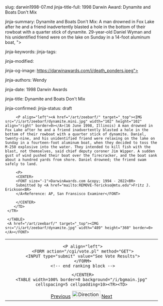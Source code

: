 slug: darwin1998-07.md
jinja-title-full: 1998 Darwin Award: Dynamite and Boats Don't Mix

jinja-summary: Dynamite and Boats Don't Mix: A man drowned in Fox Lake after he and a friend inadvertently blasted a hole in the bottom of their rowboat with a quarter stick of dynamite. 29-year-old Daniel Wyman and his unidentified friend were on the lake on Sunday in a 14-foot aluminum boat, ">

jinja-keywords:
jinja-tags:

jinja-modified:

jinja-og-image: https://darwinawards.com/i/death_ponders.jpeg">

jinja-authors: Wendy

jinja-date: 1998 Darwin Awards


jinja-title: Dynamite and Boats Don't Mix


jinja-confirmed:
jinja-status: draft

		 <P align="left"><A href="/art/zeebarf/" target="_top"><IMG src="/i/art/zeebarf/dynamite.mini.jpg" width="102" height="102" align="right" border=0></A>(16 June 1998, Illinois) A man drowned in Fox Lake after he and a friend inadvertently blasted a hole in the bottom of their rowboat with a quarter stick of dynamite. Daniel, twenty-nine, and his unidentified friend were relaxing on the lake on Sunday in a fourteen-foot aluminum boat, when they decided to toss the M-250 explosive into the water. They intended to kill fish with the blast, not themselves, said chief deputy coroner Jim Wipper. A sudden gust of wind pushed their boat over the firecracker, and the boat sank about a hundred yards from shore. Daniel drowned; the friend swam safely to land.
<!-- Daniel Wyman -->
		 <P>
		 <CENTER>
		 <FONT size="-1">DarwinAwards.com &copy; 1994 - 2022<BR>
		 Submitted by <A href="mailto:REMOVE-ferickso@mtu.edu">Fritz J. Erickson<BR>
		 </A>Reference: AP, San Fransisco Examiner</FONT>

		 </CENTER>
		</TD>
	 </TR>

	 </TABLE>
	 <A href="/art/zeebarf/" target="_top"><IMG src="/i/art/zeebarf/dynamite.jpg" width="489" height="360" border=0></A></FONT>
</CENTER>
</TD></TR></TABLE>
<TABLE width=100% border=0 cellspacing=5 cellpadding=10>
<TR valign="top">
	<TD colspan="2">

<CENTER>
		<FONT size="1"><!-- begin ranking block --></FONT>

	 <P align="left">
	 <FORM action="/cgi/vote.pl" method="GET">
	 <INPUT type="submit" value="See Vote Results">
	 </FORM>
	 <!-- end ranking block -->

<!-- formerly email_a_friend pl -->

	 </CENTER>
	<TABLE width=100% border=0 background="/i/bgmain.jpg" cellspacing=5 cellpadding=10><TR><TD>
<CENTER>
<A href="darwin1998-06.html">Previous</A> <IMG src="/i/arrowani.gif" width="93" height="24" border="0" alt="Directions"> <A href="darwin1998-08.html">Next</A>
</CENTER></H2>
</CENTER>

<!--#include file=nav_1998.html -->


